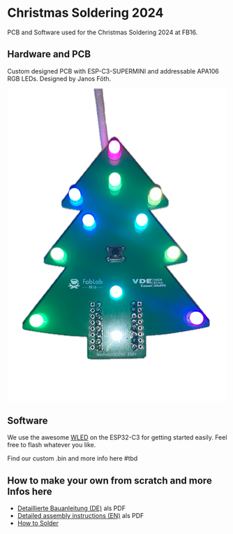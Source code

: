 # Christmas Soldering 2024

PCB and Software used for the Christmas Soldering 2024 at FB16.

## Hardware and PCB

Custom designed PCB with ESP-C3-SUPERMINI and addressable APA106 RGB LEDs. Designed by Janos Föth.

![PCB Front Side](/documentation/images/Baum_fertig.png)

## Software

We use the awesome [WLED](https://github.com/Aircoookie/WLED) on the ESP32-C3 for getting started easily. Feel free to flash whatever you like.

Find our custom .bin and more info here #tbd

## How to make your own from scratch and more Infos here

- [Detaillierte Bauanleitung (DE)](/documentation/Build%20Instructions%20DE.pdf) als PDF
- [Detailed assembly instructions (EN)](/documentation/Build%20Instructions%20EN.pdf) als PDF
- [How to Solder](/documentation/How%20to%20Solder.md)